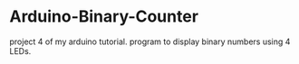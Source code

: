 # Arduino-Binary-Counter
project 4 of my arduino tutorial. program to display binary numbers using 4 LEDs.
